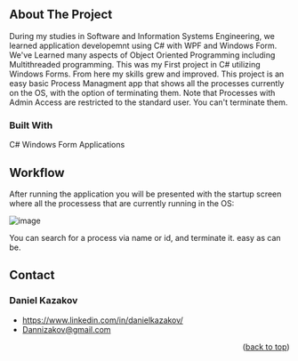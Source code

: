 
## About The Project

During my studies in Software and Information Systems Engineering, we learned application developemnt using C# with WPF and Windows Form.
We've Learned many aspects of Object Oriented Programming including Multithreaded programming.
This was my First project in C# utilizing Windows Forms. From here my skills grew and improved. 
This project is an easy basic Process Managment app that shows all the processes currently on the OS, with the option of terminating them.
Note that Processes with Admin Access are restricted to the standard user. You can't terminate them.

### Built With
C# Windows Form Applications

## Workflow

After running the application you will be presented with the startup screen where all the processess that are currently running in the OS:

![image](https://github.com/DannyKazakov/ProcessManagmentApp/assets/113122323/81642892-a4c1-4abf-b9ec-b7fc8394d320)

You can search for a process via name or id, and terminate it. easy as can be.
## Contact

### Daniel Kazakov
* https://www.linkedin.com/in/danielkazakov/
* Dannizakov@gmail.com
<p align="right">(<a href="#readme-top">back to top</a>)</p>



